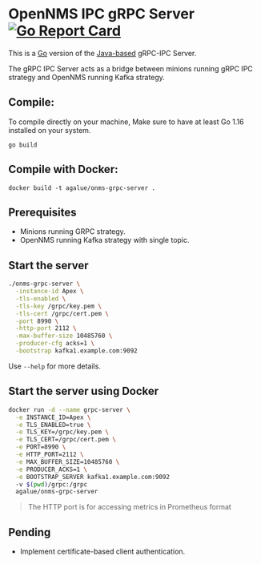 OpenNMS IPC gRPC Server [![Go Report Card](https://goreportcard.com/badge/github.com/agalue/onms-grpc-server)](https://goreportcard.com/report/github.com/agalue/onms-grpc-server)
====

This is a [Go](https://golang.org/) version of the [Java-based](https://github.com/OpenNMS/grpc-server) gRPC-IPC Server.

The gRPC IPC Server acts as a bridge between minions running gRPC IPC strategy and OpenNMS running Kafka strategy.

## Compile:

To compile directly on your machine, Make sure to have at least Go 1.16 installed on your system.

```
go build
```

## Compile with Docker:

```
docker build -t agalue/onms-grpc-server .
```

## Prerequisites

* Minions running GRPC strategy.
* OpenNMS running Kafka strategy with single topic.

## Start the server

```bash
./onms-grpc-server \
  -instance-id Apex \
  -tls-enabled \
  -tls-key /grpc/key.pem \
  -tls-cert /grpc/cert.pem \
  -port 8990 \
  -http-port 2112 \
  -max-buffer-size 10485760 \
  -producer-cfg acks=1 \
  -bootstrap kafka1.example.com:9092
```

Use `--help` for more details.

## Start the server using Docker

```bash
docker run -d --name grpc-server \
  -e INSTANCE_ID=Apex \
  -e TLS_ENABLED=true \
  -e TLS_KEY=/grpc/key.pem \
  -e TLS_CERT=/grpc/cert.pem \
  -e PORT=8990 \
  -e HTTP_PORT=2112 \
  -e MAX_BUFFER_SIZE=10485760 \
  -e PRODUCER_ACKS=1 \
  -e BOOTSTRAP_SERVER kafka1.example.com:9092
  -v $(pwd)/grpc:/grpc
  agalue/onms-grpc-server
```

> The HTTP port is for accessing metrics in Prometheus format

## Pending

* Implement certificate-based client authentication.
